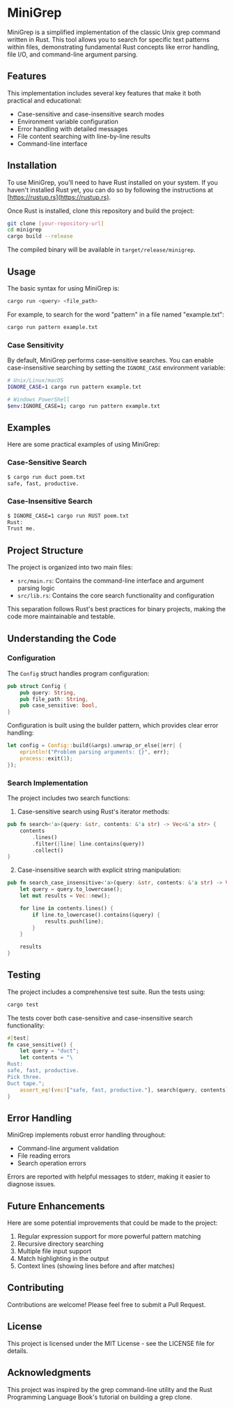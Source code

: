 # MiniGrep

MiniGrep is a simplified implementation of the classic Unix grep command written in Rust. This tool allows you to search for specific text patterns within files, demonstrating fundamental Rust concepts like error handling, file I/O, and command-line argument parsing.

## Features

This implementation includes several key features that make it both practical and educational:

- Case-sensitive and case-insensitive search modes
- Environment variable configuration
- Error handling with detailed messages
- File content searching with line-by-line results
- Command-line interface

## Installation

To use MiniGrep, you'll need to have Rust installed on your system. If you haven't installed Rust yet, you can do so by following the instructions at [https://rustup.rs](https://rustup.rs).

Once Rust is installed, clone this repository and build the project:

```bash
git clone [your-repository-url]
cd minigrep
cargo build --release
```

The compiled binary will be available in `target/release/minigrep`.

## Usage

The basic syntax for using MiniGrep is:

```bash
cargo run <query> <file_path>
```

For example, to search for the word "pattern" in a file named "example.txt":

```bash
cargo run pattern example.txt
```

### Case Sensitivity

By default, MiniGrep performs case-sensitive searches. You can enable case-insensitive searching by setting the `IGNORE_CASE` environment variable:

```bash
# Unix/Linux/macOS
IGNORE_CASE=1 cargo run pattern example.txt

# Windows PowerShell
$env:IGNORE_CASE=1; cargo run pattern example.txt
```

## Examples

Here are some practical examples of using MiniGrep:

### Case-Sensitive Search
```bash
$ cargo run duct poem.txt
safe, fast, productive.
```

### Case-Insensitive Search
```bash
$ IGNORE_CASE=1 cargo run RUST poem.txt
Rust:
Trust me.
```

## Project Structure

The project is organized into two main files:

- `src/main.rs`: Contains the command-line interface and argument parsing logic
- `src/lib.rs`: Contains the core search functionality and configuration

This separation follows Rust's best practices for binary projects, making the code more maintainable and testable.

## Understanding the Code

### Configuration

The `Config` struct handles program configuration:

```rust
pub struct Config {
    pub query: String,
    pub file_path: String,
    pub case_sensitive: bool,
}
```

Configuration is built using the builder pattern, which provides clear error handling:

```rust
let config = Config::build(&args).unwrap_or_else(|err| {
    eprintln!("Problem parsing arguments: {}", err);
    process::exit(1);
});
```

### Search Implementation

The project includes two search functions:

1. Case-sensitive search using Rust's iterator methods:
```rust
pub fn search<'a>(query: &str, contents: &'a str) -> Vec<&'a str> {
    contents
        .lines()
        .filter(|line| line.contains(query))
        .collect()
}
```

2. Case-insensitive search with explicit string manipulation:
```rust
pub fn search_case_insensitive<'a>(query: &str, contents: &'a str) -> Vec<&'a str> {
    let query = query.to_lowercase();
    let mut results = Vec::new();

    for line in contents.lines() {
        if line.to_lowercase().contains(&query) {
            results.push(line);
        }
    }

    results
}
```

## Testing

The project includes a comprehensive test suite. Run the tests using:

```bash
cargo test
```

The tests cover both case-sensitive and case-insensitive search functionality:

```rust
#[test]
fn case_sensitive() {
    let query = "duct";
    let contents = "\
Rust:
safe, fast, productive.
Pick three.
Duct tape.";
    assert_eq!(vec!["safe, fast, productive."], search(query, contents));
}
```

## Error Handling

MiniGrep implements robust error handling throughout:

- Command-line argument validation
- File reading errors
- Search operation errors

Errors are reported with helpful messages to stderr, making it easier to diagnose issues.

## Future Enhancements

Here are some potential improvements that could be made to the project:

1. Regular expression support for more powerful pattern matching
2. Recursive directory searching
3. Multiple file input support
4. Match highlighting in the output
5. Context lines (showing lines before and after matches)

## Contributing

Contributions are welcome! Please feel free to submit a Pull Request.

## License

This project is licensed under the MIT License - see the LICENSE file for details.

## Acknowledgments

This project was inspired by the grep command-line utility and the Rust Programming Language Book's tutorial on building a grep clone.